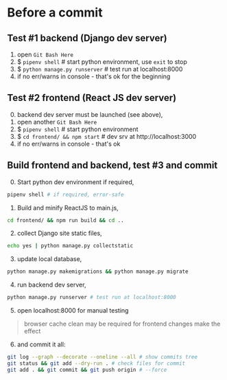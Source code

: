 # Before a commit


## Test #1 backend (Django dev server)
1. open `Git Bash Here`  
2. $ `pipenv shell` # start python environment, use `exit` to stop
3. $ `python manage.py runserver` # test run at localhost:8000
4. if no err/warns in console - that's ok for the beginning


## Test #2 frontend (React JS dev server)
0. backend dev server must be launched (see above),
1. open another `Git Bash Here`  
2. $ `pipenv shell` # start python environment
3. $ `cd frontend/ && npm start` # dev srv at http://localhost:3000
4. if no err/warns in console - that's ok


## Build frontend and backend, test #3 and commit

0. Start python dev environment if required,

``` bash
pipenv shell # if required, error-safe
```

1. Build and minify ReactJS to main.js,  

``` bash
cd frontend/ && npm run build && cd ..
```

2. collect Django site static files,  

``` bash
echo yes | python manage.py collectstatic
```

3. update local database,  

``` bash
python manage.py makemigrations && python manage.py migrate
```

4. run backend dev server,  

``` bash
python manage.py runserver # test run at localhost:8000
```
5. open localhost:8000 for manual testing

> browser cache clean may be required
  for frontend changes make the effect  

6. and commit it all:

``` bash
git log --graph --decorate --oneline --all # show commits tree
git status && git add --dry-run . # check files for commit
git add . && git commit && git push origin # --force
```
